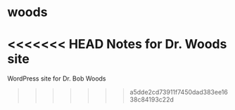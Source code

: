 # woods
<<<<<<< HEAD
Notes for Dr. Woods site
=======
WordPress site for Dr. Bob Woods
>>>>>>> a5dde2cd73911f7450dad383ee1638c84193c22d
